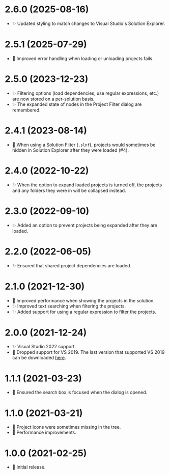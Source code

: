 # 2.6.0 (2025-08-16)

-   ✨ Updated styling to match changes to Visual Studio's Solution Explorer.

# 2.5.1 (2025-07-29)

-   🐛 Improved error handling when loading or unloading projects fails.

# 2.5.0 (2023-12-23)

-   ✨ Filtering options (load dependencies, use regular expressions, etc.) are now stored on a per-solution basis.
-   ✨ The expanded state of nodes in the Project Filter dialog are remembered.

# 2.4.1 (2023-08-14)

-   🐛 When using a Solution Filter (`.slnf`), projects would sometimes be hidden in Solution Explorer after they were loaded (#4).

# 2.4.0 (2022-10-22)

-   ✨ When the option to expand loaded projects is turned off, the projects and any folders they were in will be collapsed instead.

# 2.3.0 (2022-09-10)

-   ✨ Added an option to prevent projects being expanded after they are loaded.

# 2.2.0 (2022-06-05)

-   ✨ Ensured that shared project dependencies are loaded.

# 2.1.0 (2021-12-30)

-   🚤 Improved performance when showing the projects in the solution.
-   ✨ Improved text searching when filtering the projects.
-   ✨ Added support for using a regular expression to filter the projects.

# 2.0.0 (2021-12-24)

-   ✨ Visual Studio 2022 support.
-   📒 Dropped support for VS 2019. The last version that supported VS 2019 can be downloaded [here](https://github.com/reduckted/ProjectFilter/releases/tag/1.1.1).

# 1.1.1 (2021-03-23)

-   🐛 Ensured the search box is focused when the dialog is opened.

# 1.1.0 (2021-03-21)

-   🐛 Project icons were sometimes missing in the tree.
-   🔧 Performance improvements.

# 1.0.0 (2021-02-25)

-   🎉 Initial release.
